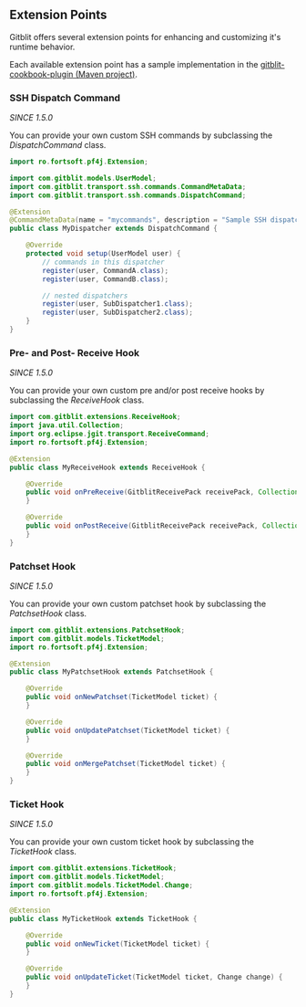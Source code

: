 ## Extension Points

Gitblit offers several extension points for enhancing and customizing it's runtime behavior.

Each available extension point has a sample implementation in the [gitblit-cookbook-plugin (Maven project)](https://dev.gitblit.com/summary/gitblit-cookbook-plugin.git).

### SSH Dispatch Command

*SINCE 1.5.0*

You can provide your own custom SSH commands by subclassing the *DispatchCommand* class.

```java
import ro.fortsoft.pf4j.Extension;

import com.gitblit.models.UserModel;
import com.gitblit.transport.ssh.commands.CommandMetaData;
import com.gitblit.transport.ssh.commands.DispatchCommand;

@Extension
@CommandMetaData(name = "mycommands", description = "Sample SSH dispatcher")
public class MyDispatcher extends DispatchCommand {

    @Override
    protected void setup(UserModel user) {
        // commands in this dispatcher
        register(user, CommandA.class);
        register(user, CommandB.class);

        // nested dispatchers
        register(user, SubDispatcher1.class);
        register(user, SubDispatcher2.class);
    }
}
```

### Pre- and Post- Receive Hook

*SINCE 1.5.0*

You can provide your own custom pre and/or post receive hooks by subclassing the *ReceiveHook* class.

```java
import com.gitblit.extensions.ReceiveHook;
import java.util.Collection;
import org.eclipse.jgit.transport.ReceiveCommand;
import ro.fortsoft.pf4j.Extension;

@Extension
public class MyReceiveHook extends ReceiveHook {

    @Override
    public void onPreReceive(GitblitReceivePack receivePack, Collection<ReceiveCommand> commands) {
    }

    @Override
    public void onPostReceive(GitblitReceivePack receivePack, Collection<ReceiveCommand> commands) {
    }
}

```

### Patchset Hook

*SINCE 1.5.0*

You can provide your own custom patchset hook by subclassing the *PatchsetHook* class.

```java
import com.gitblit.extensions.PatchsetHook;
import com.gitblit.models.TicketModel;
import ro.fortsoft.pf4j.Extension;

@Extension
public class MyPatchsetHook extends PatchsetHook {

    @Override
    public void onNewPatchset(TicketModel ticket) {
    }

    @Override
    public void onUpdatePatchset(TicketModel ticket) {
    }

    @Override
    public void onMergePatchset(TicketModel ticket) {
    }
}
```

### Ticket Hook

*SINCE 1.5.0*

You can provide your own custom ticket hook by subclassing the *TicketHook* class.

```java
import com.gitblit.extensions.TicketHook;
import com.gitblit.models.TicketModel;
import com.gitblit.models.TicketModel.Change;
import ro.fortsoft.pf4j.Extension;

@Extension
public class MyTicketHook extends TicketHook {

    @Override
    public void onNewTicket(TicketModel ticket) {
    }

    @Override
    public void onUpdateTicket(TicketModel ticket, Change change) {
    }
}
```


